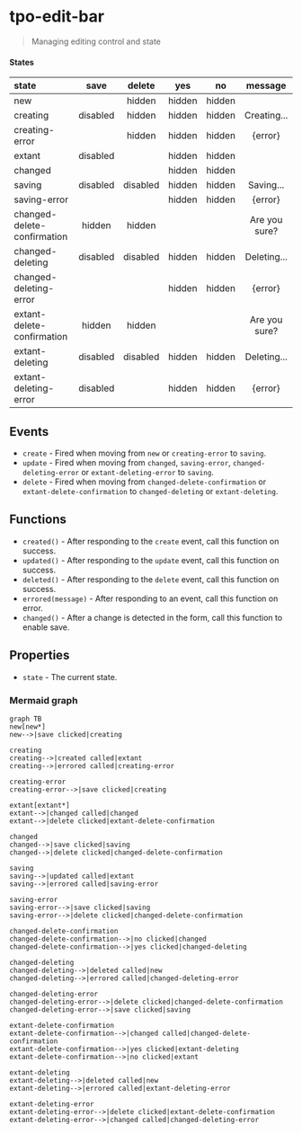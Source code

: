 # tpo-edit-bar
> Managing editing control and state

#### States
|            state            |   save   | delete   |   yes  |   no   |     message   |
|:----------------------------|:--------:|:--------:|:------:|:------:|:-------------:|
| new                         |          | hidden   | hidden | hidden |               |
| creating                    | disabled | hidden   | hidden | hidden | Creating...   |
| creating-error              |          | hidden   | hidden | hidden | {error}       |
| extant                      | disabled |          | hidden | hidden |               |
| changed                     |          |          | hidden | hidden |               |
| saving                      | disabled | disabled | hidden | hidden | Saving...     |
| saving-error                |          |          | hidden | hidden | {error}       |
| changed-delete-confirmation | hidden   | hidden   |        |        | Are you sure? |
| changed-deleting            | disabled | disabled | hidden | hidden | Deleting...   |
| changed-deleting-error      |          |          | hidden | hidden | {error}       |
| extant-delete-confirmation  | hidden   | hidden   |        |        | Are you sure? |
| extant-deleting             | disabled | disabled | hidden | hidden | Deleting...   |
| extant-deleting-error       | disabled |          | hidden | hidden | {error}       |

## Events
- `create` - Fired when moving from `new` or `creating-error` to `saving`.
- `update` - Fired when moving from `changed`, `saving-error`, `changed-deleting-error` or `extant-deleting-error` to `saving`.
- `delete` - Fired when moving from `changed-delete-confirmation` or `extant-delete-confirmation` to `changed-deleting` or `extant-deleting`.

## Functions
- `created()` - After responding to the `create` event, call this function on success.
- `updated()` - After responding to the `update` event, call this function on success.
- `deleted()` - After responding to the `delete` event, call this function on success.
- `errored(message)` - After responding to an event, call this function on error.
- `changed()` - After a change is detected in the form, call this function to enable save.

## Properties
- `state` - The current state.

### Mermaid graph
````text
graph TB
new[new*]
new-->|save clicked|creating

creating
creating-->|created called|extant
creating-->|errored called|creating-error

creating-error
creating-error-->|save clicked|creating

extant[extant*]
extant-->|changed called|changed
extant-->|delete clicked|extant-delete-confirmation

changed
changed-->|save clicked|saving
changed-->|delete clicked|changed-delete-confirmation

saving
saving-->|updated called|extant
saving-->|errored called|saving-error

saving-error
saving-error-->|save clicked|saving
saving-error-->|delete clicked|changed-delete-confirmation

changed-delete-confirmation
changed-delete-confirmation-->|no clicked|changed
changed-delete-confirmation-->|yes clicked|changed-deleting

changed-deleting
changed-deleting-->|deleted called|new
changed-deleting-->|errored called|changed-deleting-error

changed-deleting-error
changed-deleting-error-->|delete clicked|changed-delete-confirmation
changed-deleting-error-->|save clicked|saving

extant-delete-confirmation
extant-delete-confirmation-->|changed called|changed-delete-confirmation
extant-delete-confirmation-->|yes clicked|extant-deleting
extant-delete-confirmation-->|no clicked|extant

extant-deleting
extant-deleting-->|deleted called|new
extant-deleting-->|errored called|extant-deleting-error

extant-deleting-error
extant-deleting-error-->|delete clicked|extant-delete-confirmation
extant-deleting-error-->|changed called|changed-deleting-error
````
